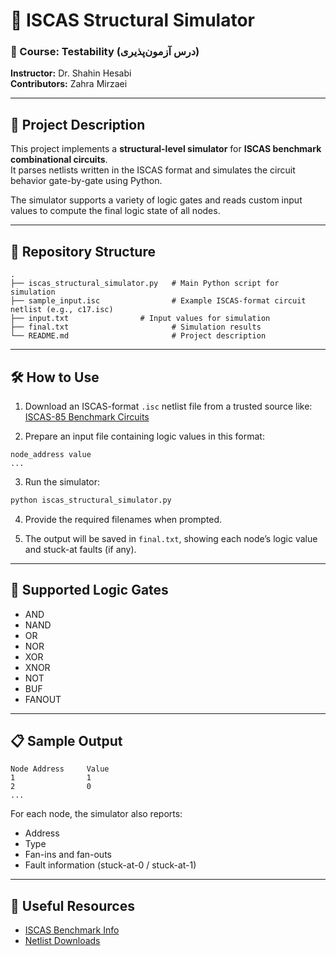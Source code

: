 # 🧪 ISCAS Structural Simulator

### 📌 Course: Testability (درس آزمون‌پذیری)  
**Instructor:** Dr. Shahin Hesabi  
**Contributors:** Zahra Mirzaei 

---

## 📄 Project Description

This project implements a **structural-level simulator** for **ISCAS benchmark combinational circuits**.  
It parses netlists written in the ISCAS format and simulates the circuit behavior gate-by-gate using Python.

The simulator supports a variety of logic gates and reads custom input values to compute the final logic state of all nodes.

---

## 📂 Repository Structure

```
.
├── iscas_structural_simulator.py   # Main Python script for simulation
├── sample_input.isc                # Example ISCAS-format circuit netlist (e.g., c17.isc)
├── input.txt                # Input values for simulation
├── final.txt                       # Simulation results
└── README.md                       # Project description
```

---

## 🛠 How to Use

1. Download an ISCAS-format `.isc` netlist file from a trusted source like:  
   [ISCAS-85 Benchmark Circuits](http://www.pld.ttu.ee/~maksim/benchmarks/iscas85/isc/)

2. Prepare an input file containing logic values in this format:

```
node_address value
...
```

3. Run the simulator:

```bash
python iscas_structural_simulator.py
```

4. Provide the required filenames when prompted.

5. The output will be saved in `final.txt`, showing each node’s logic value and stuck-at faults (if any).

---

## 🔧 Supported Logic Gates

- AND
- NAND
- OR
- NOR
- XOR
- XNOR
- NOT
- BUF
- FANOUT

---

## 📋 Sample Output

```
Node Address     Value
1                1
2                0
...
```

For each node, the simulator also reports:
- Address
- Type
- Fan-ins and fan-outs
- Fault information (stuck-at-0 / stuck-at-1)

---

## 🔗 Useful Resources

- [ISCAS Benchmark Info](https://web.eecs.umich.edu/~jhayes/iscas.restore/)
- [Netlist Downloads](http://www.pld.ttu.ee/~maksim/benchmarks/iscas85/isc/)
